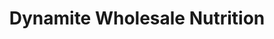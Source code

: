 ---
title: "Dynamite Wholesale Nutrition"
url: /hazel-park/dynamite-wholesale-nutrition/
shop: Bioladen
---
